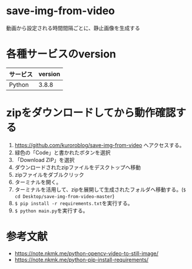 # save-img-from-video
動画から設定される時間間隔ごとに、静止画像を生成する

# 各種サービスのversion

| サービス | version |
| ------------- | ------------- |
| Python  | 3.8.8  |

# zipをダウンロードしてから動作確認する
1. https://github.com/kuroroblog/save-img-from-video へアクセスする。
2. 緑色の「Code」と書かれたボタンを選択
3. 「Download ZIP」を選択
4. ダウンロードされたzipファイルをデスクトップへ移動
5. zipファイルをダブルクリック
6. ターミナルを開く。
7. ターミナルを活用して、zipを展開して生成されたフォルダへ移動する。(`$ cd Desktop/save-img-from-video-master`)
8. `$ pip install -r requirements.txt`を実行する。
9. `$ python main.py`を実行する。

# 参考文献
- https://note.nkmk.me/python-opencv-video-to-still-image/
- https://note.nkmk.me/python-pip-install-requirements/
